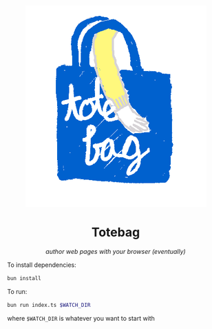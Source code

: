<div style="text-align: center">

![totebag logo](./docs/logo.png)

# Totebag
*author web pages with your browser (eventually)*

</div>

To install dependencies:

```bash
bun install
```

To run:

```bash
bun run index.ts $WATCH_DIR
```

where `$WATCH_DIR` is whatever you want to start with
